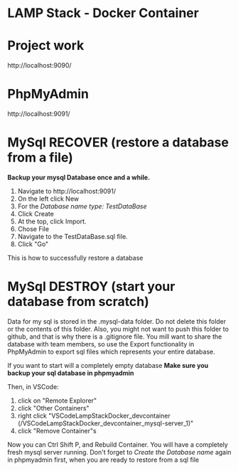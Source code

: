 # LAMP Stack - Docker Container

# Project work

http://localhost:9090/

# PhpMyAdmin

http://localhost:9091/


# MySql RECOVER (restore a database from a file)

**Backup your mysql Database once and a while.**
1. Navigate to http://localhost:9091/
2. On the left click New
3. For the *Database name type: TestDataBase*
4. Click Create
5. At the top, click Import.
6. Chose File
7. Navigate to the TestDataBase.sql file.
8. Click "Go"

This is how to successfully restore a database

# MySql DESTROY (start your database from scratch)

Data for my sql is stored in the .mysql-data folder. Do not delete this folder or the contents of this folder.
Also, you might not want to push this folder to github, and that is why there is a .gitignore file. You mill want 
to share the database with team members, so use the Export functionality in PhpMyAdmin to export sql files which
represents your entire database.

If you want to start will a completely empty database **Make sure you backup your sql database in phpmyadmin**

Then, in VSCode:

1. click on "Remote Explorer"
2. click "Other Containers" 
3. right click "VSCodeLampStackDocker_devcontainer (/VSCodeLampStackDocker_devcontainer_mysql-server_1)"
4. click "Remove Container"s

Now you can Ctrl Shift P, and Rebuild Container.  You will have a completely fresh mysql server running.
Don't forget to *Create the Database name* again in phpmyadmin first, when you are ready to restore from a sql file

